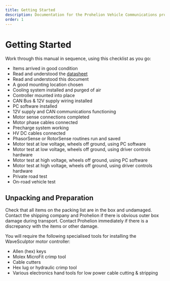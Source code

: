 ```yaml
---
title: Getting Started
description: Documentation for the Prohelion Vehicle Communications protocol
order: 1
---
```


# Getting Started

Work through this manual in sequence, using this checklist as you go:
*   Items arrived in good condition
*   Read and understood the [datasheet](http://localhost:4000/WaveSculptor_Motor_Controllers/WaveSculptor200_datasheet/0_Overview.md)
*   Read and understood this document
*   A good mounting location chosen
*   Cooling system installed and purged of air
*   Controller mounted into place
*   CAN Bus & 12V supply wiring installed
*   PC software installed
*   12V supply and CAN communications functioning
*   Motor sense connections completed
*   Motor phase cables connected
*   Precharge system working
*   HV DC cables connected
*   PhasorSense or RotorSense routines run and saved
*   Motor test at low voltage, wheels off ground, using PC software
*   Motor test at low voltage, wheels off ground, using driver controls hardware
*   Motor test at high voltage, wheels off ground, using PC software
*   Motor test at high voltage, wheels off ground, using driver controls hardware
*   Private road test
*   On-road vehicle test

## Unpacking and Preparation

Check that all items on the packing list are in the box and undamaged.  Contact the shipping company and Prohelion if there is obvious outer box damage during transport.  Contact Prohelion immediately if there is a discrepancy with the items or other damage.

You will require the following specialised tools for installing the WaveSculptor motor controller:
*   Allen (hex) keys
*   Molex MicroFit crimp tool
*   Cable cutters
*   Hex lug or hydraulic crimp tool
*   Various electronics hand tools for low power cable cutting & stripping


